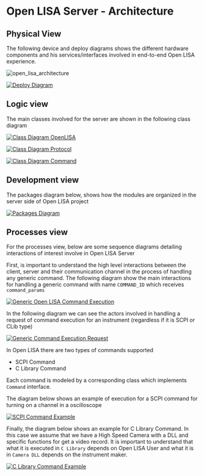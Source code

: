 # Open LISA Server - Architecture

## Physical View

The following device and deploy diagrams shows the different hardware components and his services/interfaces involved
in end-to-end Open LISA experience.

![open_lisa_architecture](https://user-images.githubusercontent.com/45921171/195215569-f92946ba-066e-493d-a0c1-76c4ffdb0531.png)

[![Deploy Diagram](https://tinyurl.com/2lqddl5b)](https://tinyurl.com/2lqddl5b)<!--![Deploy Diagram](./deploy_diagram.puml)-->

## Logic view

The main classes involved for the server are shown in the following class diagram

[![Class Diagram OpenLISA](https://tinyurl.com/2pl3aads)](https://tinyurl.com/2pl3aads)

[![Class Diagram Protocol](https://tinyurl.com/2nbx5fss)](https://tinyurl.com/2nbx5fss)

[![Class Diagram Command](https://tinyurl.com/2n8rdg5z)](https://tinyurl.com/2n8rdg5z)

## Development view

The packages diagram below, shows how the modules are organized in the server side of Open LISA project

[![Packages Diagram](https://tinyurl.com/2pnxuaj3)](https://tinyurl.com/2pnxuaj3)


## Processes view

For the processes view, below are some sequence diagrams detailing interactions of interest involve in Open LISA Server

First, is important to understand the high level interactions between the client, server and their communication channel in the process of handling any generic command. The following diagram show the main interactions for handling a generic command with name `COMMAND_ID` which receives `command_params`

[![Generic Open LISA Command Execution](https://tinyurl.com/2jrjozob)](https://tinyurl.com/2jrjozob)<!--![Generic Open LISA Command Execution](./sequence_diagram_client_interaction_for_generic_command.puml)-->

In the following diagram we can see the actors involved in handling a request of command execution for an instrument (regardless if it is SCPI or CLib type)

[![Generic Command Execution Request](https://tinyurl.com/2gnnfclw)](https://tinyurl.com/2gnnfclw)<!--![Generic Command Execution Request](./sequence_diagram_generic_instrument_command.puml)-->

In Open LISA there are two types of commands supported

* SCPI Command
* C Library Command

Each command is modeled by a corresponding class which implements `Command` interface.

The diagram below shows an example of execution for a SCPI command for turning on a channel in a oscilloscope

[![SCPI Command Example](https://tinyurl.com/2knrx67r)](https://tinyurl.com/2knrx67r)<!--![SCPI Command Example](./sequence_diagram_scpi_command.puml)-->

Finally, the diagram below shows an example for C Library Command. In this case we assume that we have a High Speed Camera with a DLL and specific functions for get a video record. It is important to understand that what it is executed in `C Library` depends on Open LISA User and what it is in `Camera DLL` depends on the instrument maker.

[![C Library Command Example](https://tinyurl.com/2mbatxgm)](https://tinyurl.com/2mbatxgm)<!--![C Library Command Example](./sequence_diagram_clib_command.puml)-->
